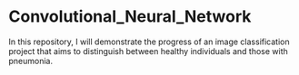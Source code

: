 # Convolutional_Neural_Network
In this repository, I will demonstrate the progress of an image classification project that aims to distinguish between healthy individuals and those with pneumonia.  
